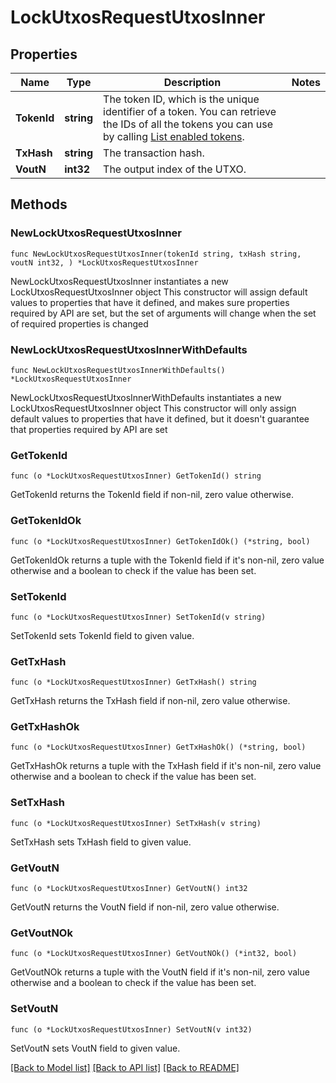 # LockUtxosRequestUtxosInner

## Properties

Name | Type | Description | Notes
------------ | ------------- | ------------- | -------------
**TokenId** | **string** | The token ID, which is the unique identifier of a token. You can retrieve the IDs of all the tokens you can use by calling [List enabled tokens](/v2/api-references/wallets/list-enabled-tokens). | 
**TxHash** | **string** | The transaction hash. | 
**VoutN** | **int32** | The output index of the UTXO. | 

## Methods

### NewLockUtxosRequestUtxosInner

`func NewLockUtxosRequestUtxosInner(tokenId string, txHash string, voutN int32, ) *LockUtxosRequestUtxosInner`

NewLockUtxosRequestUtxosInner instantiates a new LockUtxosRequestUtxosInner object
This constructor will assign default values to properties that have it defined,
and makes sure properties required by API are set, but the set of arguments
will change when the set of required properties is changed

### NewLockUtxosRequestUtxosInnerWithDefaults

`func NewLockUtxosRequestUtxosInnerWithDefaults() *LockUtxosRequestUtxosInner`

NewLockUtxosRequestUtxosInnerWithDefaults instantiates a new LockUtxosRequestUtxosInner object
This constructor will only assign default values to properties that have it defined,
but it doesn't guarantee that properties required by API are set

### GetTokenId

`func (o *LockUtxosRequestUtxosInner) GetTokenId() string`

GetTokenId returns the TokenId field if non-nil, zero value otherwise.

### GetTokenIdOk

`func (o *LockUtxosRequestUtxosInner) GetTokenIdOk() (*string, bool)`

GetTokenIdOk returns a tuple with the TokenId field if it's non-nil, zero value otherwise
and a boolean to check if the value has been set.

### SetTokenId

`func (o *LockUtxosRequestUtxosInner) SetTokenId(v string)`

SetTokenId sets TokenId field to given value.


### GetTxHash

`func (o *LockUtxosRequestUtxosInner) GetTxHash() string`

GetTxHash returns the TxHash field if non-nil, zero value otherwise.

### GetTxHashOk

`func (o *LockUtxosRequestUtxosInner) GetTxHashOk() (*string, bool)`

GetTxHashOk returns a tuple with the TxHash field if it's non-nil, zero value otherwise
and a boolean to check if the value has been set.

### SetTxHash

`func (o *LockUtxosRequestUtxosInner) SetTxHash(v string)`

SetTxHash sets TxHash field to given value.


### GetVoutN

`func (o *LockUtxosRequestUtxosInner) GetVoutN() int32`

GetVoutN returns the VoutN field if non-nil, zero value otherwise.

### GetVoutNOk

`func (o *LockUtxosRequestUtxosInner) GetVoutNOk() (*int32, bool)`

GetVoutNOk returns a tuple with the VoutN field if it's non-nil, zero value otherwise
and a boolean to check if the value has been set.

### SetVoutN

`func (o *LockUtxosRequestUtxosInner) SetVoutN(v int32)`

SetVoutN sets VoutN field to given value.



[[Back to Model list]](../README.md#documentation-for-models) [[Back to API list]](../README.md#documentation-for-api-endpoints) [[Back to README]](../README.md)


